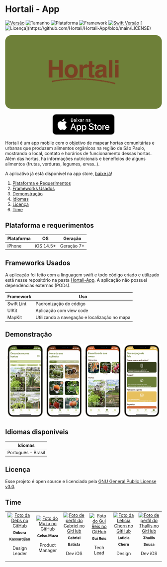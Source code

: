 # Hortali - App
[![Versão](https://img.shields.io/badge/versão-1.3-orange)](https://github.com/Hortali/Hortali-App/releases/tag/appStore-1.3)
![Tamanho](https://img.shields.io/badge/tamanho-65%20MB-blue)
![Plataforma](https://img.shields.io/badge/plataforma-IOS-lightgrey?logo=ios)
![Framework](https://img.shields.io/badge/framework-UIKit-red?logo=uikit)
[![Swift Versão](https://img.shields.io/badge/swift-v5.4+-blue?logo=swift)](https://swift.org/download/#releases)
[![Licença](https://img.shields.io/badge/licença-GNU%20v3.0-brightgreen?)](https://github.com/Hortali/Hortali-App/blob/main/LICENSE)

![Capa](https://github.com/Hortali/Hortali-App/blob/main/Files/Images/Git-Capa.png)

<p align="center">
    <a href="https://apps.apple.com/br/app/hortali/id6443548466">
        <img src="https://github.com/Gui25Reis/Gui25Reis/blob/main/images/AppStore-Pt.png"/>
    </a>
</p>

Hortali é um app mobile com o objetivo de mapear hortas comunitárias e urbanas que produzem alimentos orgânicos na região de São Paulo, mostrando o local, contato e horários de funcionamento dessas hortas. Além das hortas, há informações nutricionais e benefícios de alguns alimentos (frutas, verduras, legumes, ervas..).

A aplicativo já está disponível na app store, [baixe já](https://apps.apple.com/br/app/hortali/id6443548466)!

1. [Plataforma e Requerimentos](#plataforma-e-requerimentos)
2. [Frameworks Usados](#frameworks-usados)
3. [Demonstração](#demonstração)
4. [Idiomas](#idiomas-disponíveis)
5. [Licença](#licença)
6. [Time](#time)


## Plataforma e requerimentos
| **Plataforma** |   **OS**    | **Geração** |
|----------------|:-----------:|:-----------:|
iPhone           | iOS 14.5+   | Geração 7+


## Frameworks Usados
A aplicação foi feito com a linguagem swift e todo código criado e utilizado está nesse repositório na pasta [Hortali-App](https://github.com/Hortali/Hortali-App/tree/main/Hortali-App). A aplicação não possuei dependências externas (PODs).


| **Framework** |   **Uso**  
|---------------|-----------
| Swift Lint    | Padronização do código
| UIKit         | Aplicação com view code
| MapKit        | Utilizando a navegação e localização no mapa


## Demonstração
<p align="center">
    <img width=24% src="https://github.com/Hortali/Hortali-App/blob/main/Files/Images/tela_01.png"/>
    <img width=24% src="https://github.com/Hortali/Hortali-App/blob/main/Files/Images/tela_02.png"/>
    <img width=24% src="https://github.com/Hortali/Hortali-App/blob/main/Files/Images/tela_03.png"/>
    <img width=24% src="https://github.com/Hortali/Hortali-App/blob/main/Files/Images/tela_04.png"/>
</p>


## Idiomas disponíveis
|     **Idiomas**     |
|---------------------|
| Português - Brasil  |


## Licença
Esse projeto é open source e licenciado pela [GNU General Public License v3.0](https://github.com/Hortali/Hortali-App/blob/main/LICENSE).


## Time
<table>
    <tr>
        <td align="center">
           <a href="https://github.com/DeboraKass">
                <img src="https://avatars.githubusercontent.com/u/83611317?v=4 " width="100px;" alt="Foto da Debs no GitHub"/><br>
                <sub>
                    <b>Débora Kassardjian</b>
                </sub>
            </a>
	        <p> Design Leader </p>
        </td>
        </td>
		    <td align="center">
            <a href="https://github.com/celsomuza">
                <img src="https://avatars.githubusercontent.com/u/83611465" width="100px;" alt="Foto do Muza no GitHub"/><br>
                <sub>
                    <b>Celso Muza</b>
                </sub>
            </a>
		    <p> Product Manager</p>
        </td>
        <td align="center">
         <a href="https://github.com/batistagc">
                <img src="https://avatars.githubusercontent.com/u/51222064?v=4" width="100" alt="Foto de perfil do Gabriel no GitHub"/><br>
                <sub>
                    <b>Gabriel Batista</b>
                </sub>
            </a>
            <p> Dev iOS</p>
        </td>
        <td align="center">
       <a href="https://github.com/Gui25Reis">
                <img src="https://avatars1.githubusercontent.com/u/48360732" width="100px;" alt="Foto do Gui Reis no GitHub"/><br>
                <sub>
                    <b>Gui Reis</b>
                </sub>
            </a>
		 <p> Tech Lead</p>
        </td>
        <td align="center">
            <a href="https://github.com/Letchern">
                <img src="https://avatars.githubusercontent.com/u/82522847" width="100px;" alt="Foto da Leticia Chern no GitHub"/><br>
                <sub>
                    <b>Leticia Chern</b>
                </sub>
            </a>
		    <p> Design </p>
        </td>
        <td align="center">
        <a href="https://github.com/thallissousa">
                <img src="https://avatars.githubusercontent.com/u/77726310?v=4" width="100" alt="Foto de perfil do Thallis no GitHub"/><br>
                <sub>
                    <b>Thallis Sousa</b>
                </sub>
            </a>
		    <p> Dev iOS</p>
        </td>
    </tr>
</table>
